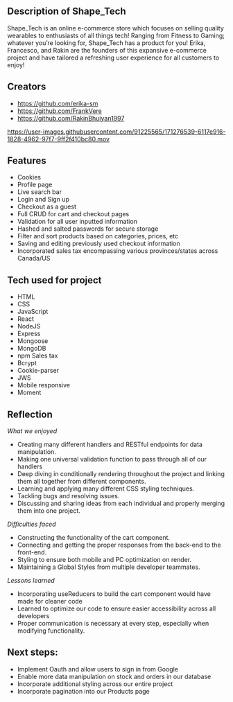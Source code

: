 ## Description of Shape_Tech

Shape_Tech is an online e-commerce store which focuses on selling quality wearables to enthusiasts of all things tech! Ranging from Fitness to Gaming; whatever you’re looking for, Shape_Tech has a product for you! Erika, Francesco, and Rakin are the founders of this expansive e-commerce project and have tailored a refreshing user experience for all customers to enjoy!

## Creators

- https://github.com/erika-sm
- https://github.com/FrankVere
- https://github.com/RakinBhuiyan1997

https://user-images.githubusercontent.com/91225565/171276539-6117e916-1828-4962-97f7-9ff2f410bc80.mov

## Features

- Cookies
- Profile page
- Live search bar
- Login and Sign up
- Checkout as a guest
- Full CRUD for cart and checkout pages
- Validation for all user inputted information
- Hashed and salted passwords for secure storage
- Filter and sort products based on categories, prices, etc
- Saving and editing previously used checkout information
- Incorporated sales tax encompassing various provinces/states across Canada/US

## Tech used for project

- HTML
- CSS
- JavaScript
- React
- NodeJS
- Express
- Mongoose
- MongoDB
- npm Sales tax
- Bcrypt
- Cookie-parser
- JWS
- Mobile responsive
- Moment

## Reflection

_What we enjoyed_

- Creating many different handlers and RESTful endpoints for data manipulation.
- Making one universal validation function to pass through all of our handlers
- Deep diving in conditionally rendering throughout the project and linking them all together from different components.
- Learning and applying many different CSS styling techniques.
- Tackling bugs and resolving issues.
- Discussing and sharing ideas from each individual and properly merging them into one project.

_Difficulties faced_

- Constructing the functionality of the cart component.
- Connecting and getting the proper responses from the back-end to the front-end.
- Styling to ensure both mobile and PC optimization on render.
- Maintaining a Global Styles from multiple developer teammates.

_Lessons learned_

- Incorporating useReducers to build the cart component would have made for cleaner code
- Learned to optimize our code to ensure easier accessibility across all developers
- Proper communication is necessary at every step, especially when modifying functionality.

## Next steps:

- Implement Oauth and allow users to sign in from Google
- Enable more data manipulation on stock and orders in our database
- Incorporate additional styling across our entire project
- Incorporate pagination into our Products page
